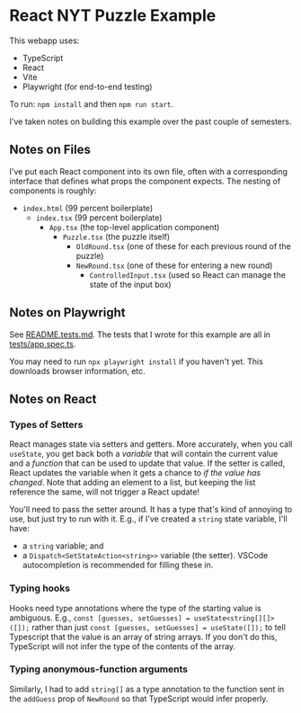 # React NYT Puzzle Example

This webapp uses:
* TypeScript
* React
* Vite
* Playwright (for end-to-end testing)

To run: `npm install` and then `npm run start`.

I've taken notes on building this example over the past couple of semesters.

## Notes on Files 

I've put each React component into its own file, often with a corresponding interface that defines what props the component expects. The nesting of components is roughly:

- `index.html` (99 percent boilerplate)
  - `index.tsx` (99 percent boilerplate)
    - `App.tsx` (the top-level application component)
      - `Puzzle.tsx` (the puzzle itself)
        - `OldRound.tsx` (one of these for each previous round of the puzzle)
        - `NewRound.tsx` (one of these for entering a new round)
          - `ControlledInput.tsx` (used so React can manage the state of the input box)
  
## Notes on Playwright

See [README.tests.md](./README.tests.md). The tests that I wrote for this example are all in [tests/app.spec.ts](./tests/app.spec.ts).

You may need to run `npx playwright install` if you haven't yet. This downloads browser information, etc.

## Notes on React 

### Types of Setters

React manages state via setters and getters. More accurately, when you call `useState`, you get back both a _variable_ that will contain the current value and a _function_ that can be used to update that value. If the setter is called, React updates the variable when it gets a chance to *if the value has changed*. Note that adding an element to a list, but keeping the list reference the same, will not trigger a React update!  

You'll need to pass the setter around. It has a type that's kind of annoying to use, but just try to run with it. E.g., if I've created a `string` state variable, I'll have:
* a `string` variable; and 
* a `Dispatch<SetStateAction<string>>` variable (the setter).
VSCode autocompletion is recommended for filling these in.

### Typing hooks

Hooks need type annotations where the type of the starting value is ambiguous. E.g., `const [guesses, setGuesses] = useState<string[][]>([]);` rather than just `const [guesses, setGuesses] = useState([]);` to tell Typescript that the value is an array of string arrays. If you don't do this, TypeScript will not infer the type of the contents of the array.

### Typing anonymous-function arguments

Similarly, I had to add `string[]` as a type annotation to the function sent in the `addGuess` prop of `NewRound` so that TypeScript would infer properly.
